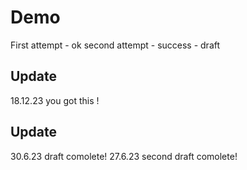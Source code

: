# Demo

First attempt - ok
second attempt - success - draft

## Update

18.12.23 you got this !

## Update

30.6.23 draft comolete!
27.6.23 second draft comolete!

